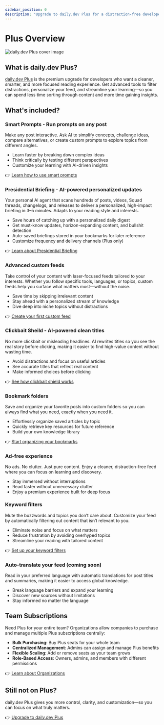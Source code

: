 ```yaml
---
sidebar_position: 0
description: "Upgrade to daily.dev Plus for a distraction-free developer experience. Get AI-powered clean titles, custom feeds, bookmark folders, keyword filters, and an ad-free reading environment. Stay focused and streamline your learning."
---
```


# Plus Overview

![daily.dev Plus cover image](https://daily-now-res.cloudinary.com/image/upload/v1740314886/docs/daily.dev_Plus_-_Default.png)

## What is daily.dev Plus?

[daily.dev Plus](https://app.daily.dev/plus) is the premium upgrade for developers who want a cleaner, smarter, and more focused reading experience. Get advanced tools to filter distractions, personalize your feed, and streamline your learning—so you can spend less time sorting through content and more time gaining insights.

## What's included?

### Smart Prompts - Run prompts on any post

Make any post interactive. Ask AI to simplify concepts, challenge ideas, compare alternatives, or create custom prompts to explore topics from different angles.

- Learn faster by breaking down complex ideas
- Think critically by testing different perspectives
- Customize your learning with AI-driven insights

👉 [Learn how to use smart prompts](plus/smart-prompts.md)

### Presidential Briefing - AI-powered personalized updates

Your personal AI agent that scans hundreds of posts, videos, Squad threads, changelogs, and releases to deliver a personalized, high-impact briefing in 3–5 minutes. Adapts to your reading style and interests.

- Save hours of catching up with a personalized daily digest
- Get must-know updates, horizon-expanding content, and bullshit detection
- Auto-saved briefings stored in your bookmarks for later reference
- Customize frequency and delivery channels (Plus only)

👉 [Learn about Presidential Briefing](plus/presidential-briefing.md)

### Advanced custom feeds

Take control of your content with laser-focused feeds tailored to your interests. Whether you follow specific tools, languages, or topics, custom feeds help you surface what matters most—without the noise.

- Save time by skipping irrelevant content
- Stay ahead with a personalized stream of knowledge
- Dive deep into niche topics without distractions

👉 [Create your first custom feed](plus/custom-feeds.md)

### Clickbait Sheild - AI-powered clean titles

No more clickbait or misleading headlines. AI rewrites titles so you see the real story before clicking, making it easier to find high-value content without wasting time.

- Avoid distractions and focus on useful articles
- See accurate titles that reflect real content
- Make informed choices before clicking

👉 [See how clickbait shield works](plus/clickbait-shield.md)

### Bookmark folders

Save and organize your favorite posts into custom folders so you can always find what you need, exactly when you need it.

- Effortlessly organize saved articles by topic
- Quickly retrieve key resources for future reference
- Build your own knowledge library

👉 [Start organizing your bookmarks](plus/bookmark-folders.md)

### Ad-free experience

No ads. No clutter. Just pure content. Enjoy a cleaner, distraction-free feed where you can focus on learning and discovery.

- Stay immersed without interruptions
- Read faster without unnecessary clutter
- Enjoy a premium experience built for deep focus

### Keyword filters

Mute the buzzwords and topics you don’t care about. Customize your feed by automatically filtering out content that isn’t relevant to you.

- Eliminate noise and focus on what matters
- Reduce frustration by avoiding overhyped topics
- Streamline your reading with tailored content

👉 [Set up your keyword filters](plus/keyword-filters.md)

### Auto-translate your feed (coming soon)

Read in your preferred language with automatic translations for post titles and summaries, making it easier to access global knowledge.

- Break language barriers and expand your learning
- Discover new sources without limitations
- Stay informed no matter the language

## Team Subscriptions

Need Plus for your entire team? Organizations allow companies to purchase and manage multiple Plus subscriptions centrally:

- **Bulk Purchasing**: Buy Plus seats for your whole team
- **Centralized Management**: Admins can assign and manage Plus benefits
- **Flexible Scaling**: Add or remove seats as your team grows
- **Role-Based Access**: Owners, admins, and members with different permissions

👉 [Learn about Organizations](../organizations/overview.md)

## Still not on Plus?

daily.dev Plus gives you more control, clarity, and customization—so you can focus on what truly matters.

👉 [Upgrade to daily.dev Plus](https://app.daily.dev/plus)